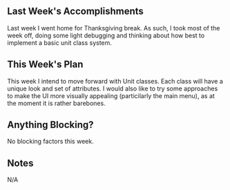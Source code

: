 ## Last Week's Accomplishments
Last week I went home for Thanksgiving break. As such, I took most of the week off, doing some light debugging and thinking about how best to implement a basic unit class system. 

## This Week's Plan
This week I intend to move forward with Unit classes. Each class will have a unique look and set of attributes. I would also like to try some approaches to make the UI more visually appealing (particilarly the main menu), as at the moment it is rather barebones. 

## Anything Blocking?
No blocking factors this week.

## Notes
N/A
